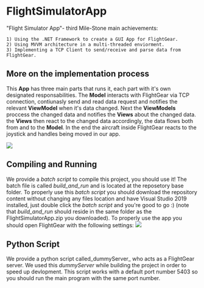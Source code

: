 
# FlightSimulatorApp

"Flight Simulator App"- third Mile-Stone main achievements:

    1) Using the .NET Framework to create a GUI App for FlightGear.
    2) Using MVVM architecture in a multi-threaded enviorment.
    3) Implementing a TCP Client to send/receive and parse data from FlightGear.

## More on the implementation process

This **App** has three main parts that runs it, each part with it's own designated responsabilities. The **Model** interacts with FlightGear via TCP connection, contiunasly send and read data request and notifies the relevant **ViewModel** when it's data changed. Next the **ViewModels** proccess the changed data and notifies the **Views** about the changed data. the **Views** then react to the changed data accordingly, the data flows both from and to the **Model**.
In the end the aircraft inside FlightGear reacts to the joystick and handles being moved in our app.

![](External%20Files/FlightGearApp.JPG)

## Compiling and Running
We provide a _batch script_ to compile this project, you should use it!
The batch file is called _build_and_run_ and is located at the reposetory base folder.
To properly use this _batch script_ you should download the repository content without changing any files location and have Visual Studio 2019 installed, just double click the _batch script_ and you're good to go :)
(note that _build_and_run_ should reside in the same folder as the FlightSimulatorApp.zip you downloaded).
To properly use the app you should open FlightGear with the following settings:
![](External%20Files/FlightGearSettings.JPG)

## Python Script
We provide a python script called_dummyServer_ who acts as a FlightGear server. We used this _dummyServer_ while building the project in order to speed up devlopment. This script works with a default port number 5403 so you should run the main program with the same port number.
